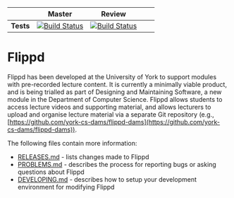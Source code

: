 |           | Master | Review | | |
|-----------|--------|--------|-|-|
| **Tests** | [![Build Status](https://magnum.travis-ci.com/a-random-oracle/flippd.svg?token=b4UG65sf5DLKDqBqGHqz&branch=master)](https://magnum.travis-ci.com/a-random-oracle/flippd) | [![Build Status](https://magnum.travis-ci.com/a-random-oracle/flippd.svg?token=b4UG65sf5DLKDqBqGHqz&branch=review)](https://magnum.travis-ci.com/a-random-oracle/flippd) | | |


# Flippd

Flippd has been developed at the University of York to support modules with pre-recorded lecture content. It is currently a minimally viable product, and is being trialled as part of Designing and Maintaining Software, a new module in the Department of Computer Science. Flippd allows students to access lecture videos and supporting material, and allows lecturers to upload and organise lecture material via a separate Git repository (e.g., [https://github.com/york-cs-dams/flippd-dams](https://github.com/york-cs-dams/flippd-dams)).

The following files contain more information:

* [RELEASES.md](RELEASES.md) - lists changes made to Flippd
* [PROBLEMS.md](PROBLEMS.md) - describes the process for reporting bugs or asking questions about Flippd
* [DEVELOPING.md](DEVELOPING.md) - describes how to setup your development environment for modifying Flippd
